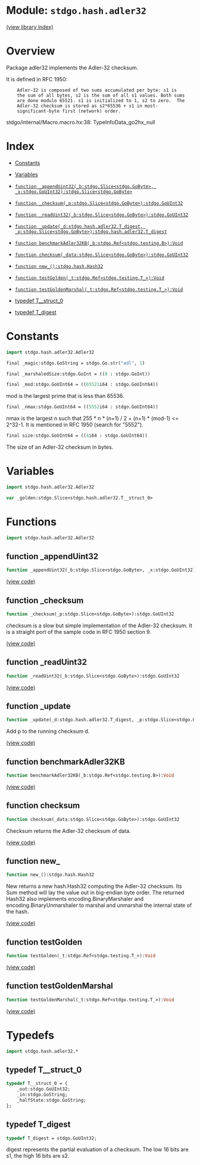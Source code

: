 # Module: `stdgo.hash.adler32`

[(view library index)](../../stdgo.md)


# Overview



Package adler32 implements the Adler\-32 checksum.  


It is defined in RFC 1950:  

```
	Adler-32 is composed of two sums accumulated per byte: s1 is
	the sum of all bytes, s2 is the sum of all s1 values. Both sums
	are done modulo 65521. s1 is initialized to 1, s2 to zero.  The
	Adler-32 checksum is stored as s2*65536 + s1 in most-
	significant-byte first (network) order.
```
stdgo/internal/Macro.macro.hx:38: TypeInfoData_go2hx_null

# Index


- [Constants](<#constants>)

- [Variables](<#variables>)

- [`function _appendUint32(_b:stdgo.Slice<stdgo.GoByte>, _x:stdgo.GoUInt32):stdgo.Slice<stdgo.GoByte>`](<#function-_appenduint32>)

- [`function _checksum(_p:stdgo.Slice<stdgo.GoByte>):stdgo.GoUInt32`](<#function-_checksum>)

- [`function _readUint32(_b:stdgo.Slice<stdgo.GoByte>):stdgo.GoUInt32`](<#function-_readuint32>)

- [`function _update(_d:stdgo.hash.adler32.T_digest, _p:stdgo.Slice<stdgo.GoByte>):stdgo.hash.adler32.T_digest`](<#function-_update>)

- [`function benchmarkAdler32KB(_b:stdgo.Ref<stdgo.testing.B>):Void`](<#function-benchmarkadler32kb>)

- [`function checksum(_data:stdgo.Slice<stdgo.GoByte>):stdgo.GoUInt32`](<#function-checksum>)

- [`function new_():stdgo.hash.Hash32`](<#function-new_>)

- [`function testGolden(_t:stdgo.Ref<stdgo.testing.T_>):Void`](<#function-testgolden>)

- [`function testGoldenMarshal(_t:stdgo.Ref<stdgo.testing.T_>):Void`](<#function-testgoldenmarshal>)

- [typedef T\_\_struct\_0](<#typedef-t__struct_0>)

- [typedef T\_digest](<#typedef-t_digest>)

# Constants


```haxe
import stdgo.hash.adler32.Adler32
```


```haxe
final _magic:stdgo.GoString = stdgo.Go.str("adl", 1)
```


```haxe
final _marshaledSize:stdgo.GoInt = ((8 : stdgo.GoInt))
```


```haxe
final _mod:stdgo.GoUInt64 = ((65521i64 : stdgo.GoUInt64))
```



mod is the largest prime that is less than 65536.  

```haxe
final _nmax:stdgo.GoUInt64 = ((5552i64 : stdgo.GoUInt64))
```



nmax is the largest n such that
255 \* n \* \(n\+1\) / 2 \+ \(n\+1\) \* \(mod\-1\) \<= 2^32\-1.
It is mentioned in RFC 1950 \(search for "5552"\).  

```haxe
final size:stdgo.GoUInt64 = ((4i64 : stdgo.GoUInt64))
```



The size of an Adler\-32 checksum in bytes.  

# Variables


```haxe
import stdgo.hash.adler32.Adler32
```


```haxe
var _golden:stdgo.Slice<stdgo.hash.adler32.T__struct_0>
```


# Functions


```haxe
import stdgo.hash.adler32.Adler32
```


## function \_appendUint32


```haxe
function _appendUint32(_b:stdgo.Slice<stdgo.GoByte>, _x:stdgo.GoUInt32):stdgo.Slice<stdgo.GoByte>
```


[\(view code\)](<./Adler32.hx#L131>)


## function \_checksum


```haxe
function _checksum(_p:stdgo.Slice<stdgo.GoByte>):stdgo.GoUInt32
```



checksum is a slow but simple implementation of the Adler\-32 checksum.
It is a straight port of the sample code in RFC 1950 section 9.  

[\(view code\)](<./Adler32.hx#L185>)


## function \_readUint32


```haxe
function _readUint32(_b:stdgo.Slice<stdgo.GoByte>):stdgo.GoUInt32
```


[\(view code\)](<./Adler32.hx#L135>)


## function \_update


```haxe
function _update(_d:stdgo.hash.adler32.T_digest, _p:stdgo.Slice<stdgo.GoByte>):stdgo.hash.adler32.T_digest
```



Add p to the running checksum d.  

[\(view code\)](<./Adler32.hx#L142>)


## function benchmarkAdler32KB


```haxe
function benchmarkAdler32KB(_b:stdgo.Ref<stdgo.testing.B>):Void
```


[\(view code\)](<./Adler32.hx#L244>)


## function checksum


```haxe
function checksum(_data:stdgo.Slice<stdgo.GoByte>):stdgo.GoUInt32
```



Checksum returns the Adler\-32 checksum of data.  

[\(view code\)](<./Adler32.hx#L178>)


## function new\_


```haxe
function new_():stdgo.hash.Hash32
```



New returns a new hash.Hash32 computing the Adler\-32 checksum. Its
Sum method will lay the value out in big\-endian byte order. The
returned Hash32 also implements encoding.BinaryMarshaler and
encoding.BinaryUnmarshaler to marshal and unmarshal the internal
state of the hash.  

[\(view code\)](<./Adler32.hx#L126>)


## function testGolden


```haxe
function testGolden(_t:stdgo.Ref<stdgo.testing.T_>):Void
```


[\(view code\)](<./Adler32.hx#L193>)


## function testGoldenMarshal


```haxe
function testGoldenMarshal(_t:stdgo.Ref<stdgo.testing.T_>):Void
```


[\(view code\)](<./Adler32.hx#L216>)


# Typedefs


```haxe
import stdgo.hash.adler32.*
```


## typedef T\_\_struct\_0


```haxe
typedef T__struct_0 = {
	_out:stdgo.GoUInt32;
	_in:stdgo.GoString;
	_halfState:stdgo.GoString;
};
```


## typedef T\_digest


```haxe
typedef T_digest = stdgo.GoUInt32;
```



digest represents the partial evaluation of a checksum.
The low 16 bits are s1, the high 16 bits are s2.  

